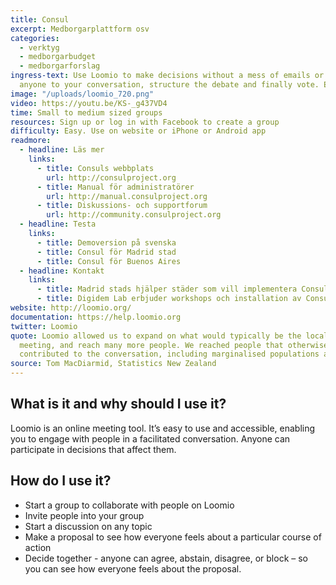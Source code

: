 ```yaml
---
title: Consul
excerpt: Medborgarplattform osv
categories:
  - verktyg
  - medborgarbudget
  - medborgarforslag
ingress-text: Use Loomio to make decisions without a mess of emails or meetings. Invite
  anyone to your conversation, structure the debate and finally vote. Easy right?
image: "/uploads/loomio_720.png"
video: https://youtu.be/KS-_g437VD4
time: Small to medium sized groups
resources: Sign up or log in with Facebook to create a group
difficulty: Easy. Use on website or iPhone or Android app
readmore:
  - headline: Läs mer
    links:
      - title: Consuls webbplats
        url: http://consulproject.org
      - title: Manual för administratörer
        url: http://manual.consulproject.org
      - title: Diskussions- och supportforum
        url: http://community.consulproject.org
  - headline: Testa
    links:
      - title: Demoversion på svenska
      - title: Consul för Madrid stad
      - title: Consul för Buenos Aires
  - headline: Kontakt
    links:
      - title: Madrid stads hjälper städer som vill implementera Consul
      - title: Digidem Lab erbjuder workshops och installation av Consul. 
website: http://loomio.org/
documentation: https://help.loomio.org
twitter: Loomio
quote: Loomio allowed us to expand on what would typically be the local town hall
  meeting, and reach many more people. We reached people that otherwise wouldn't have
  contributed to the conversation, including marginalised populations and youth.
source: Tom MacDiarmid, Statistics New Zealand
---
```


## What is it and why should I use it?

Loomio is an online meeting tool. It’s easy to use and accessible, enabling you to engage with people in a facilitated conversation. Anyone can participate in decisions that affect them.

## How do I use it?

* Start a group to collaborate with people on Loomio
* Invite people into your group
* Start a discussion on any topic
* Make a proposal to see how everyone feels about a particular course of action
* Decide together - anyone can agree, abstain, disagree, or block – so you can see how everyone feels about the proposal.
